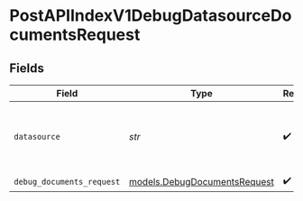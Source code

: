 # PostAPIIndexV1DebugDatasourceDocumentsRequest


## Fields

| Field                                                              | Type                                                               | Required                                                           | Description                                                        |
| ------------------------------------------------------------------ | ------------------------------------------------------------------ | ------------------------------------------------------------------ | ------------------------------------------------------------------ |
| `datasource`                                                       | *str*                                                              | :heavy_check_mark:                                                 | The datasource to which the document belongs                       |
| `debug_documents_request`                                          | [models.DebugDocumentsRequest](../models/debugdocumentsrequest.md) | :heavy_check_mark:                                                 | N/A                                                                |